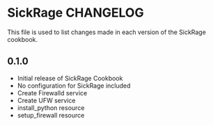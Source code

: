 # SickRage CHANGELOG

This file is used to list changes made in each version of the SickRage cookbook.

## 0.1.0

- Initial release of SickRage Cookbook
- No configuration for SickRage included
- Create Firewalld service
- Create UFW service
- install_python resource
- setup_firewall resource
